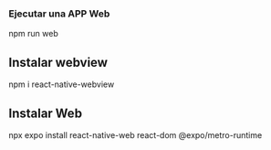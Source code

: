 
### Ejecutar una APP Web
npm run web

## Instalar webview
npm i react-native-webview

## Instalar Web
npx expo install react-native-web react-dom @expo/metro-runtime

